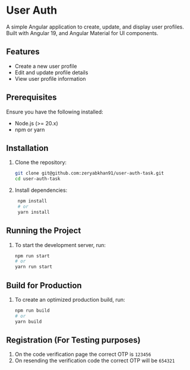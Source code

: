 # User Auth

A simple Angular application to create, update, and display user profiles. Built with Angular 19, and Angular Material for UI components.

## Features

- Create a new user profile
- Edit and update profile details
- View user profile information

## Prerequisites

Ensure you have the following installed:

- Node.js (>= 20.x)
- npm or yarn

## Installation

1. Clone the repository:

   ```sh
   git clone git@github.com:zeryabkhan91/user-auth-task.git
   cd user-auth-task
   ```

2. Install dependencies:

   ```sh
    npm install
    # or
    yarn install
   ```


## Running the Project

1. To start the development server, run:
    
    ```sh
    npm run start
    # or
    yarn run start
    ```

## Build for Production

1. To create an optimized production build, run:
    
    ```sh
    npm run build
    # or
    yarn build
    ```

    
## Registration (For Testing purposes)

1. On the code verification page the correct OTP is `123456`
2. On resending the verification code the correct OTP will be `654321`